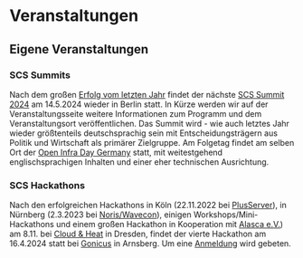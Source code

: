 # Veranstaltungen

## Eigene Veranstaltungen

### SCS Summits

Nach dem großen [Erfolg vom letzten Jahr](/summit2023) findet der nächste
[SCS Summit 2024](/summit2024) am 14.5.2024 wieder in Berlin statt. In
Kürze werden wir auf der Veranstaltungsseite weitere Informationen zum Programm
und dem Veranstaltungsort veröffentlichen. Das Summit wird - wie auch letztes
Jahr wieder größtenteils deutschsprachig sein mit Entscheidungsträgern aus
Politik und Wirtschaft als primärer Zielgruppe. Am Folgetag findet am selben
Ort der [Open Infra Day Germany](https://oideurope2024.openinfra.dev/#registration=1)
statt, mit weitestgehend englischsprachigen Inhalten und einer eher
technischen Ausrichtung.

### SCS Hackathons

Nach den erfolgreichen Hackathons in Köln (22.11.2022 bei [PlusServer](https://plusserver.com/)),
in Nürnberg (2.3.2023 bei [Noris/Wavecon](https://wavecon.de/)), einigen 
Workshops/Mini-Hackathons und einem großen Hackathon in Kooperation mit
[Alasca e.V.](https://alasca.cloud/)) am 8.11. bei [Cloud & Heat](https://cloudandheat.com/)
in Dresden, findet der vierte Hackathon am 16.4.2024 statt bei [Gonicus](https://gonicus.de)
in Arnsberg. Um eine [Anmeldung](https://events.scs.community/hackathon-4/) wird gebeten.

<!--TODO: ## Veranstaltungen mit aktiver SCS Teilnahme-->
